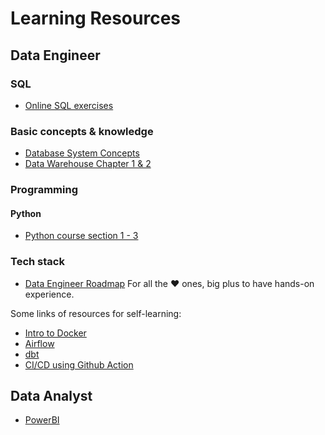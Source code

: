 # Learning Resources

## Data Engineer
### SQL
- [Online SQL exercises](https://pgexercises.com/)

### Basic concepts & knowledge
- [Database System Concepts](https://www.amazon.com.au/Database-Concepts-Abraham-Silberschatz-Professor/dp/0073523321)
- [Data Warehouse Chapter 1 & 2](https://www.amazon.com.au/dp/B00DRZX6XS?ref=KC_GS_GB_AU)

### Programming
#### Python
- [Python course section 1 - 3](https://www.udemy.com/course/automated-software-testing-with-python/)

### Tech stack
- [Data Engineer Roadmap](https://github.com/datastacktv/data-engineer-roadmap)
For all the :heart: ones, big plus to have hands-on experience.

Some links of resources for self-learning:
- [Intro to Docker](http://realestate-com-au.github.io/intro-to-docker/exercises/containers.html#1)
- [Airflow](https://www.udemy.com/course/the-complete-hands-on-course-to-master-apache-airflow/)
- [dbt](https://docs.getdbt.com/docs/introduction/)
- [CI/CD using Github Action](https://lab.github.com/MSUSDEV/build-end-to-end-cicd-capabilities-directly-in-github)


## Data Analyst
- [PowerBI](https://www.youtube.com/channel/UCFp1vaKzpfvoGai0vE5VJ0w)